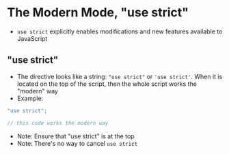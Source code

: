 # The Modern Mode, "use strict"
* ```use strict``` explicitly enables modifications and new features available
to JavaScript

## "use strict"
* The directive looks like a string: ```"use strict"``` or ```'use strict'```.
When it is located on the top of the script, then the whole script works the
"modern" way
* Example:

```javascript
"use strict";

// this code works the modern way
```

* Note: Ensure that "use strict" is at the top
* Note: There's no way to cancel ```use strict```
